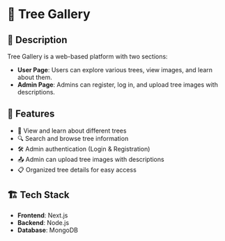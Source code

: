 # 🌳 Tree Gallery

## 📌 Description
Tree Gallery is a web-based platform with two sections:

- **User Page**: Users can explore various trees, view images, and learn about them.  
- **Admin Page**: Admins can register, log in, and upload tree images with descriptions.

## 🚀 Features
- 🌿 View and learn about different trees  
- 🔍 Search and browse tree information  
- 🛠️ Admin authentication (Login & Registration)  
- 📤 Admin can upload tree images with descriptions  
- 📋 Organized tree details for easy access  

## 🏗️ Tech Stack
- **Frontend**: Next.js
- **Backend**: Node.js
- **Database**: MongoDB 


